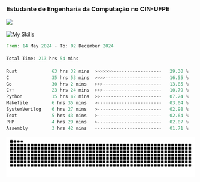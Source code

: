 
### Estudante de Engenharia da Computação no CIN-UFPE
<div>
      <!--<img width=400 src="https://github-readme-stats.vercel.app/api?username=Zed201&show_icons=true&theme=tokyonight" /-->
      <img width=400 src='https://leetcode.card.workers.dev/Zed201?theme=nord&font=baloo&extension=null' />
</div>


[![My Skills](https://skillicons.dev/icons?i=c,cpp,rust,py,java,neovim&theme=dark)](https://skillicons.dev)

<!--START_SECTION:waka-->

```rust
From: 14 May 2024 - To: 02 December 2024

Total Time: 213 hrs 54 mins

Rust             63 hrs 32 mins  >>>>>>>------------------   29.30 %
C                35 hrs 53 mins  >>>>---------------------   16.55 %
Go               30 hrs 2 mins   >>>----------------------   13.85 %
C++              23 hrs 24 mins  >>>----------------------   10.79 %
Python           15 hrs 42 mins  >>-----------------------   07.24 %
Makefile         6 hrs 35 mins   >------------------------   03.04 %
SystemVerilog    6 hrs 27 mins   >------------------------   02.98 %
Text             5 hrs 43 mins   >------------------------   02.64 %
PHP              4 hrs 29 mins   >------------------------   02.07 %
Assembly         3 hrs 42 mins   -------------------------   01.71 %
```

<!--END_SECTION:waka-->

<picture>
  <source media="(prefers-color-scheme: dark)" srcset="https://github.com/Zed201/Zed201/blob/output/github-contribution-grid-snake-dark.svg" />
  <img alt="github-snake" src="https://github.com/Zed201/Zed201/blob/output/github-contribution-grid-snake-dark.svg" />
</picture>
